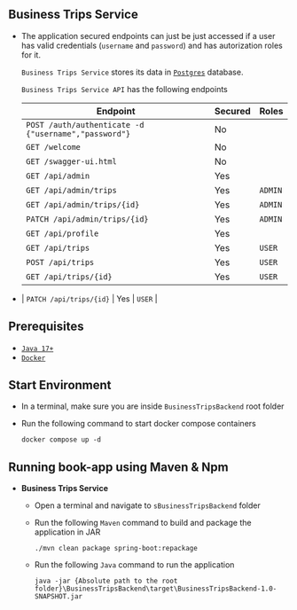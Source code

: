 ## Business Trips Service

- The application secured endpoints can just be just accessed if a user has valid credentials (`username` and `password`) and has autorization roles for it.

  `Business Trips Service` stores its data in [`Postgres`](https://www.postgresql.org/) database.

  `Business Trips Service API` has the following endpoints

  | Endpoint                                             | Secured | Roles       |
    |------------------------------------------------------|---------|-------------|
  | `POST /auth/authenticate -d {"username","password"}` | No      |             |
  | `GET /welcome`                                       | No      |             |
  | `GET /swagger-ui.html`                               | No      |             |
  | `GET /api/admin`                                     | Yes     |             |
  | `GET /api/admin/trips`                               | Yes     | `ADMIN`     |
  | `GET /api/admin/trips/{id}`                          | Yes     | `ADMIN`     |
  | `PATCH /api/admin/trips/{id}`                        | Yes     | `ADMIN`     |
  | `GET /api/profile`                                   | Yes     |             |
  | `GET /api/trips`                                     | Yes     | `USER`      |
  | `POST /api/trips`                                    | Yes     | `USER`     |
  | `GET /api/trips/{id}`                                | Yes     | `USER`       |
-   | `PATCH /api/trips/{id}`                              | Yes     | `USER`       |

## Prerequisites

- [`Java 17+`](https://www.oracle.com/java/technologies/downloads/#java17)
- [`Docker`](https://www.docker.com/)

## Start Environment

- In a terminal, make sure you are inside `BusinessTripsBackend` root folder

- Run the following command to start docker compose containers
  ```
  docker compose up -d
  ```

## Running book-app using Maven & Npm

- **Business Trips Service**

    - Open a terminal and navigate to `sBusinessTripsBackend` folder

    - Run the following `Maven` command to build and package the application in JAR
      ```
      ./mvn clean package spring-boot:repackage
      ```
    - Run the following `Java` command to run the application
      ```
      java -jar {Absolute path to the root folder}\BusinessTripsBackend\target\BusinessTripsBackend-1.0-SNAPSHOT.jar
      ```